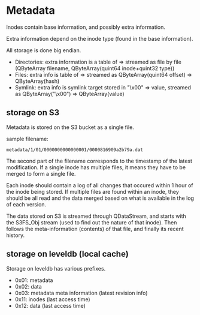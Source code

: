 # Metadata

Inodes contain base information, and possibly extra information.

Extra information depend on the inode type (found in the base information).

All storage is done big endian.

- Directories: extra information is a table of <filename> => <inodes> streamed as file by file (QByteArray filename, QByteArray(quint64 inode+quint32 type))
- Files: extra info is table of <offset> => <data hash> streamed as QByteArray(quint64 offset) => QByteArray(hash)
- Symlink: extra info is symlink target stored in "\x00" => value, streamed as QByteArray("\x00") => QByteArray(value)

## storage on S3

Metadata is stored on the S3 bucket as a single file.

sample filename:

	metadata/1/01/0000000000000001/0000816909a2b79a.dat

The second part of the filename corresponds to the timestamp of the latest
modification. If a single inode has multiple files, it means they have to be
merged to form a single file.

Each inode should contain a log of all changes that occured within 1 hour of
the inode being stored. If multiple files are found within an inode, they
should be all read and the data merged based on what is available in the log of
each version.

The data stored on S3 is streamed through QDataStream, and starts with the
S3FS_Obj stream (used to find out the nature of that inode). Then follows the
meta-information (contents) of that file, and finally its recent history.

## storage on leveldb (local cache)

Storage on leveldb has various prefixes.

- 0x01: metadata
- 0x02: data
- 0x03: metadata meta information (latest revision info)
- 0x11: inodes (last access time)
- 0x12: data (last access time)

